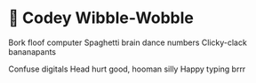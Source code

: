 # 🤪 Codey Wibble-Wobble

Bork floof computer
Spaghetti brain dance numbers
Clicky-clack bananapants

Confuse digitals
Head hurt good, hooman silly
Happy typing brrr
